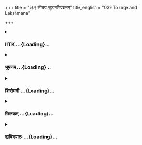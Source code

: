 +++
title = "०३९ सीतया चूडामणिप्रदानम्"
title_english = "039 To urge and Lakshmana"

+++
<div caption="श्रीराम-हरिसीताराममूर्ति-घनपाठिभ्यां वचनम्" class="audioEmbed" src="https://archive.org/download/Ramayana-recitation-Sriram-harisItArAmamUrti-Ghanapaati-v2/Kanda_5/Kanda_5_SK-039-To_urge_and_Lakshmana.mp3"></div>

<div class="js_include collapsed" newlevelforh1="3" title="IITK" unfilled url="/purANam/rAmAyaNam/audIchya-pAThaH/iitk/5_sundarakANDam/05-sItA-bhAShaNam/039_sItayA_chUDAmaNipradAnam.md">
<details><summary><h3>IITK ...{Loading}...</h3></summary>

Sita further appeals to Hanuman



#### श्लोकः
##### मूलम्
मणिं दत्त्वा ततः सीता हनूमन्तमथाब्रवीत्।  
अभिज्ञानमभिज्ञातमेतद्रामस्य तत्त्वतः॥5.39.1॥

##### शब्दार्थः
सीता Sita, मणिं Jewel, दत्त्वा having given, ततः that way, हनूमन्तम् to Hanuman, अब्रवीत् said, एतत् this, रामस्य to Rama, अभिज्ञात known, तत्त्वतः truly, अभिज्ञानम् signet.

##### आङ्ग्लानुवादः
Sita gave the jewel to Hanuman and said, "This signet ornament is known to Rama very well".



#### श्लोकः
##### मूलम्
मणिं तु दृष्ट्वा रामो वै त्रयाणां संस्मरिष्यति।  
वीरो जनन्या मम च राज्ञो दशरथस्य च॥5.39.2॥

##### शब्दार्थः
मणिम् jewel, दृष्ट्वा after seeing, रामः Rama, त्रयाणाम् of three of us, जनन्याः of the mother, मम च me and, राज्ञः king, दशरथस्य च Dasaratha and, संस्मरिष्यति will recall.

##### आङ्ग्लानुवादः
"Seeing this jewel,Rama will recall three of us, my mother, myself and the king Dasaratha" (as this was given by her mother at her marriage.)



#### श्लोकः
##### मूलम्
स भूयस्त्वं समुत्साहे चोदितो हरिसत्तम।  
अस्मिन्कार्यसमारम्भे प्रचिन्तय यदुत्तरम्॥5.39.3॥

##### शब्दार्थः
हरिसत्तम great Hanuman, सः such Rama, त्वम् you, भूयः again, समुत्साहचोदितः prompted by enthusiasm, अस्मिन् in this, कार्यसमारम्भे in this effort, यत् that, उत्तरम् now, प्रचिन्तय think over.

##### आङ्ग्लानुवादः
"Great Hanuman you are enthused now. You may think over the future course of action.



#### श्लोकः
##### मूलम्
त्वमस्मिन्कार्यनिर्योगे प्रमाणं हरिसत्तम।  
हनुमन्यत्नमास्थाय दुःखक्षयकरो भव॥5.39.4॥  
तस्य चिन्तयतो यत्नो दुःखक्षयकरो भवेत्।

##### शब्दार्थः
हरिसत्तम O best of monkeys, अस्मिन् in this, कार्यनिर्योगे in carrying out this task, त्वम् you, प्रमाणम् are responsible, हनुमान् Hanuman, यत्नम् initiative, आस्थाय after making, दुःखक्षयकरः reducer of suffering, भव you are, तस्य for him, चिन्तयतः  thinking, यत्नः effort, दुःखक्षयकरः reducer of grief, भवेत् become.

##### आङ्ग्लानुवादः
"O best of monkeys it is your  responsibility to carry out this task. O Hanuman think carefully of that. Take the initiative to reduce my suffering. I am confident that you can do it."



#### श्लोकः
##### मूलम्
स तथेति प्रतिज्ञाय मारुतिर्भीमविक्रमः॥5.39.5॥  
शिरसा वन्ध्य वैदेहीं गमनायोपचक्रमे।

##### शब्दार्थः
भीमविक्रमः possessed with fierceful valour, सः मारुतिः that Maruti, तथेति so be it, प्रतिज्ञाय promised, वैदेहीम् to Vaidehi, शिरसा with his head, वन्ध्य having offered salutation, गमनाय to depart, उपचक्रमे started.

##### आङ्ग्लानुवादः
Hanuman possessed with fierce valour said to Vaidehi, 'so be it' and bowed his head, and offered salutations before he departed.



#### श्लोकः
##### मूलम्
ज्ञात्वा सम्प्रस्थितं देवी वानरं मारुतात्मजम्॥5.39.6॥  
बाष्पगद्गदया वाचा मैथिली वाक्यमब्रवीत्।

##### शब्दार्थः
देवी noble lady, मैथिली Mythili, मारुतात्मजम् Maruti's son, वानरम् vanara, सम्प्रस्थितम् who had started, ज्ञात्वा having realised, बाष्पगद्गदया with voice choked with tears, वाचा with speech, वाक्यम् these words, अब्रवीत् said.

##### आङ्ग्लानुवादः
The noble lady, Sita, having been fully convinced about Hanuman and realising that he is about to start, her voice was choked with tears. She said these wordsः



#### श्लोकः
##### मूलम्
कुशलं हनुमन्ब्रूयाः सहितौ रामलक्ष्मणौ॥5.39.7॥  
सुग्रीवं च सहामात्यं वृद्धान् सर्वांश्च वानरान्।  
ब्रूयास्त्वं वानरश्रेष्ठ कुशलं धर्मसंहितम्॥5.39.8॥

##### शब्दार्थः
वानरश्रेष्ठः O great vanara, हनुमन् O Hanuman, सहितौ both, रामलक्ष्मणौ Rama and Lakshmana, कुशलम् welfare, ब्रूयाः you may communicate, सहामात्यम् along with his ministers, सुग्रीवं च and Sugriva, वृद्धान् elders, सर्वान् all, वानरान् vanaras, त्वम् you, धर्मसंहितम् righteous manner, कुशलम् welfare, ब्रूयाः you may communicate

##### आङ्ग्लानुवादः
"O Hanuman the great communicate my welfare  to both Rama and Lakshmana, to Sugriva, his ministers, elderly vanaras in righteous order.



#### श्लोकः
##### मूलम्
यथा स च महाबाहुर्मां तारयति राघवः।  
अस्माद्धुःखाम्बुसंरोधात्त्वं समाधातुमर्हसि॥5.39.9॥

##### शब्दार्थः
महाबाहुः strongarmed, सः राघवः that Rama, अस्मात् from this, दुःखाम्बुसंरोधात् relieve me from this ocean of grief, यथा that way, तारयति he helps me to cross, त्वम् you, समाधातुम् to pacify, अर्हसि you may.

##### आङ्ग्लानुवादः
"You must pacify the strongarmed Rama in a manner by which he will help me to cross the ocean of grief and rlieve me.



#### श्लोकः
##### मूलम्
जीवन्तीं मां यथा रामः सम्भावयति कीर्तिमान्।  
तत्तथा हनुमन्वाच्यं वाचा धर्ममवाप्नुहि॥5.39.10॥

##### शब्दार्थः
हनुमान् Hanuman, कीर्तिमान् illustrious one, रामः Rama, माम् me, जीवन्तीम् while I am alove, यथा in such way, सम्भावयति will take me, तत् that, तथा that way, वाच्यम् words, वाचा tell, धर्मम् righteous, अवाप्नुहि you will acquire.

##### आङ्ग्लानुवादः
"Let the illustrious Rama take me alive. Help me with your (persuasive) words and you will acquire merit.



#### श्लोकः
##### मूलम्
नित्यमुत्साहयुक्ताश्च वाचश्रुत्वा त्वयेरिताः।  
वर्धिष्यते दाशरथेः पौरुषं मदवाप्तये॥5.39.11॥

##### शब्दार्थः
त्वया you, ईरिताः spoken, उत्साहयुक्ताः full of determination for action, वाचः words, नित्यम् ever, श्रुत्वा after hearing, मदवाप्तये for acquiring me, दाशरथेः son of Dasaratha, पौरुषम् manliness, वर्धिष्यते will increase.

##### आङ्ग्लानुवादः
"On hearing your ever spirited words his manliness to get me back will be charged.



#### श्लोकः
##### मूलम्
मत्सन्देशयुता वाचस्त्वत्तश्श्रुत्वा च राघवः।  
पराक्रमविधिं वीरो विधिवत्संविधास्यति॥5.39.12॥

##### शब्दार्थः
वीरः hero, राघवः Rama, त्वत्तः from you, मत्सन्देशयुताः with repetition of my message, वाचः words, श्रुत्वा after hearing, विधिवत् arrange duly, पराक्रमविधम् following his valour, संविधास्यति will make efforts.

##### आङ्ग्लानुवादः




#### श्लोकः
##### मूलम्
सीताया वचनं श्रुत्वा हनुमान्मारुतात्मजः।  
शिरस्यञ्जलिमाधाय वाक्यमुत्तरमब्रवीत्॥5.39.13॥

##### शब्दार्थः
मारुतात्मजः son of Maruta, हनुमान् Hanuman, सीतायाः Sita's, वचनम् words, श्रुत्वा after listening, शिरसि on his head, अञ्जलिम् folded palms, आधाय placed, उत्तरम् replied, वाक्यम् these words, अब्रवीत् said.

##### आङ्ग्लानुवादः
"Having heard Sita's words, Hanuman, son of Maruta, placed his folded palms over his head in reverence and repliedः



#### श्लोकः
##### मूलम्
क्षिप्रमेष्यति काकुत्स्थो हार्यृक्षप्रवरैर्वृतः।  
यस्ते युधि विजित्यारीन्शोकं व्यपनयिष्यति॥5.39.14॥

##### शब्दार्थः
काकुत्स्थः Kakutstha, हर्यृक्षप्रवरैः with vanaras and bears, क्षिप्रम् at once, एष्यति he will hasten, यः he, युधि in war, अरीन् enemies, विजित्य winning over, ते your, शोकम् grief, व्यपनयिष्यति will relieve.

##### आङ्ग्लानुवादः
"Kakutstha Rama, accompanied by vanaras and bears will reach here soon and conquer the enemies in war and relieve your grief.



#### श्लोकः
##### मूलम्
न हि पश्यामि मर्त्येषु नासुरेषु सुरेषु वा।  
यस्तस्य क्षिपतो बाणान्स्थातुमुत्सहतेऽग्रतः॥5.39.15॥

##### शब्दार्थः
यः when he, बाणान् arrows, क्षिपतः while he releases, तस्य  his, अग्रतः in front, स्थातुम् to stand, उत्सहते will have, मर्त्येषु among humans, नासुरेषु or among demons, सुरेषु वा or among gods, न हि पश्यामि I do not see.

##### आङ्ग्लानुवादः
"I do not see any one among humans or demons or even among gods who can face his arrows when released.



#### श्लोकः
##### मूलम्
अप्यर्कमपि पर्जन्यमपि वैवस्वतं यमम्।  
स हि सोढुं रणे शक्तस्तव हेतोर्विशेषतः॥5.39.16॥

##### शब्दार्थः
सः he, रणे in war, अर्कमपि even the Sun, पर्जन्यमपि or the raingod, वैवस्वतम् son of the Sun, यमम् Yama the lord of death, सोढुम् to hear, शक्तः capable, तव हेतोः for you, विशेषतः specially.

##### आङ्ग्लानुवादः
"Indeed, Rama is capable of conquering even the Sungod, or the raingod or Yama (the son of the Sun) specially for your sake.



#### श्लोकः
##### मूलम्
स हि सागरपर्यन्तां महीं शासितुमीहति।  
त्वन्निमित्तो हि रामस्य जयो जनकनन्दिनि॥5.39.17॥

##### शब्दार्थः
सः he, सागरपर्यन्ताम् surrounded by the entire ocean, महीम् earth, शासितुम् to rule, अर्हति हि is fit, जनकनन्दिनि O Janaka's delight, रामस्य Rama's, जयः victory, त्वन्निमित्तो हि for your sake only.

##### आङ्ग्लानुवादः
"Rama is fit to rule the entire earth surrounded by the ocean. O delight of Janaka he will succeed in serving your cause."



#### श्लोकः
##### मूलम्
तस्य तद्वचनं श्रुत्वा सम्यक्सत्यं सुभाषितम्।  
जानकी बहुमेनेऽथ वचनं चेदमब्रवीत्॥5.39.18॥

##### शब्दार्थः
जानकी Janaki, तस्य his, सत्यम् truth, सम्यक् proper, सुभाषितम् good words, तत् that, वचनम् words, श्रुत्वा on hearing, बहुमेने held in great esteem, अथ then, इदम् thus, वचनं च and the word, अब्रवीत् said.

##### आङ्ग्लानुवादः
On hearing the truthful, proper, pleasing words by Hanuman whom she held in great esteem, Sita said thisः



#### श्लोकः
##### मूलम्
ततस्तं प्रस्थितं सीता वीक्षमाणा पुनः पुनः।  
भर्तृस्नेहान्वितं वाक्यं सौहार्दादनुमानयत्॥5.39.19॥

##### शब्दार्थः
ततः then, सीता Sita, प्रस्थितम् ready to start, तम् him, पुनः पुनः again and again, वीक्षमाणा looking at, भर्तृस्नेहान्वितम् conveying her love to Rama, वाक्यम् word, सौहार्दात् goodhearted, अनुमानयत् she made him understand.

##### आङ्ग्लानुवादः
Sita again and again looked at Hanuman who was about to start. She made him understand her words conveying her love for Rama.



#### श्लोकः
##### मूलम्
यदि वा मन्यसे वीर वसैकाहमरिन्दम।  
कस्मिंश्चित्संवृते देशे विश्रान्तःश्वो गमिष्यसि॥5.39.20॥

##### शब्दार्थः
अरिन्दम O destroyer of enemies, वीर hero, मन्यसे यदि if you  think so, कस्मिंश्चित् some where, संवृते in a closed space, देशे in location, एकाहम् for one day, वस you may stay, विश्रान्तः rest, श्वः tomorrow, गमिष्यसि you may go.

##### आङ्ग्लानुवादः
"O destroyer of enemies if you think of halting for a day you may do so in a solitary location and leave tomorrow.



#### श्लोकः
##### मूलम्
मम चेदल्पभाग्याया सान्निध्यात्तव वानर।  
अस्य शोकस्य महतो मुहूर्तं मोक्षणं भवेत्॥5.39.21॥

##### शब्दार्थः
वानर vanara, तव your, सान्निध्यात् by the presence, अल्पभाग्यायाः of an unfortunate woman, मम to me, महतः great, अस्य शोकस्य from the suffering, मुहूर्तम् for a short while, मोक्षणम् relief, भवेत् चेत् will be.

##### आङ्ग्लानुवादः
"Your presence will relieve me of my suffering, if you stay here for a while.



#### श्लोकः
##### मूलम्
गते हि हरिशार्दूल पुनरागमनाय तु।  
प्राणानामपि सन्देहो मम स्यान्नात्र संशयः॥5.39.22॥

##### शब्दार्थः
हरिशार्दूल O tiger among vanaras, पुनरागमनाय for your visit once again, गते when you go, मम for me, प्राणानामपि and for my life, सन्देहः doubt, स्यात् will be, अत्र here, सन्देहः doubt, न no.

##### आङ्ग्लानुवादः
"O tiger among vanaras if you leave this place to come again, my life will be uncertain, (if your coming is uncertain). There is no doubt about it.



#### श्लोकः
##### मूलम्
तवादर्शनजः शोको भूयो मां परितापयेत्।  
दुःखाद्धुःखपरामृष्टां दीपयन्निव वानर॥5.39.23॥

##### शब्दार्थः
वानर vanara, दुःखात् agonised, दुःखपरामृष्टाम् agony increased further, माम् me, तव your,  
अदर्शनजः not seeing you, शोकः sorrow, दीपयन्निव as if inflamming my agony, भूयः again, परितापयेत् it will trouble me.

##### आङ्ग्लानुवादः
"My agony would be increased further by not seeing you. It would be inflamming my agony and I would be even more pained.



#### श्लोकः
##### मूलम्
अयं च वीर सन्देहस्तिष्ठतीव ममाग्रतः।  
सुमहांस्त्वत्सहायेषु हर्यृक्षेषु हरीश्वरः॥5.39.24॥

##### शब्दार्थः
वीर hero, हरीश्वर chief of vanaras, त्वत्सहायेषु your helpless, हर्यृक्षेषु among vanaras and bears, अयम् this, सुमहान् great, सन्देहः doubtful, मम अग्रतः in front of me, तिष्ठतीव dwells in my mind.

##### आङ्ग्लानुवादः
"O heroic chief of vanaras I am doubtful as to whether vanaras and bears can extend help?



#### श्लोकः
##### मूलम्
कथं नु खलु दुष्पारं तरिष्यन्ति महोदधिम्।  
तानि हर्यृक्षसैन्यानि तौ वा नरवरात्मजौ॥5.39.25॥

##### शब्दार्थः
तानि those, हर्यृक्षसैन्यानि army of vanaras and bears, तौ they both, Rama and Lakshmana, नरवरात्मजौ princes, दुष्पारम् difficult to cross, महोदधिम्  ocean, कथं नु how indeed, तरिष्यन्ति they can cross.

##### आङ्ग्लानुवादः
"How can the army of vanaras and bears, for that matter, princes Rama and Lakshmana negotiate the ocean, which is difficult to cross?



#### श्लोकः
##### मूलम्
त्रयाणामेव भूतानां सागरस्यास्य लङ्घने।  
शक्तिस्स्याद्वैनतेयस्य तव वा मारुतस्य वा॥5.39.26॥

##### शब्दार्थः
अस्य of this, सागरस्य ocean's, लङ्घने to leap, वैनतेयस्य वा for Bainateya (Garuda) or, तव वा or you, मारुतस्य or Windgod वा or, त्रयाणाम् for these three, भूतानाम् living beings, शक्तिः energy, स्यात् have.

##### आङ्ग्लानुवादः
"It is only three beings who have the capacity to leap over this ocean. Garuda, or you or the Windgod.



#### श्लोकः
##### मूलम्
तदस्मिन्कार्यनिर्योगे वीरैवं दुरतिक्रमे।  
किं पश्यसि समाधानं त्वं हि कार्यविदां वरः॥5.39.27॥

##### शब्दार्थः
वीर hero, तत् such, एवम् in that way, दुरतिक्रमे in a very difficult task, अस्मिन् in this, कार्यनिर्योगे the task, किम् what, समाधानम् means, पश्यसि you foresee, त्वम् you, कार्यविदाम् among those who are capable, वरः हि foremost.

##### आङ्ग्लानुवादः
"What means do you, being the foremost hero among the three who are capable performing this difficult task, foresee?



#### श्लोकः
##### मूलम्
काममस्य त्वमेवैकः कार्यस्य परिसाधने।  
पर्याप्तः परवीरघ्न यशस्यस्ते फलोदयः॥5.39.28॥

##### शब्दार्थः
परवीरघ्न slayer of enemy heroes, अस्य कार्यस्य this task, परिसाधने to accomplish, त्वम् you, एक एव alone are, पर्याप्तः कामम् are competent, ते to you, फलोदयः fruit, यशस्यः of the accomplishment.

##### आङ्ग्लानुवादः
"O slayer of enemy heroes if you alone can accomplish this task the fame of doing this will be yours.



#### श्लोकः
##### मूलम्
बलैस्समग्रैर्यदि मां रावणं जित्य संयुगे।  
विजयी स्वपुरं यायात्तत्तस्य सदृशं भवेत्॥5.39.29॥

##### शब्दार्थः
संयुगे in war, समग्रैः with  the entire, बलैः with army, रावणम् Ravana, जित्य after winning, माम् me, विजयी victorious , स्वपुरम् his own city, यायात् यदि if he can reach, तत् that, तस्य his, सदृशम् worthy of him, भवेत् will be.

##### आङ्ग्लानुवादः
"It would be worthy of Rama if he with his entire army emerges victorious over Ravana  
in a battle and takes me to his city.



#### श्लोकः
##### मूलम्
शरैस्तु सङ्कुलां कृत्वा लङ्कां परबलार्दनः।  
मां नयेद्यदि काकुत्स्थः तत्तस्य सदृशं भवेत्॥5.39.30॥

##### शब्दार्थः
परबलार्दनः slayer of enemy army, काकुत्स्थः Kakutstha, लङ्काम् Lanka, शरैः with arrows, सङ्कुलाम् an agitated place, कृत्वा does, माम् me, नयेद्यदि if he takes, तत् that, तस्य his action, सदृशम् agreeable, भवेत् will be.

##### आङ्ग्लानुवादः
"If Kakutstha (Rama), slayer of the enemy army fills the entire Lanka with his arrows and takes me, then his action will be worthy of him.



#### श्लोकः
##### मूलम्
तद्यथा तस्य विक्रान्तमनुरूपं महात्मनः।  
भवेदाहवशूरस्य तथा त्वमुपपादय॥5.39.31॥

##### शब्दार्थः
तत् that, महात्मनः of the great self, आहवशूरस्य of the hero in war, तस्य his, अनुरूपम् worthy of him, विक्रान्तम् victorious, यथा in such a way, भवेत् will be, तथा in that way, त्वम् you, उपपादय you may make arrangement.

##### आङ्ग्लानुवादः
"You may make arrangement in such a manner that, that great self, the hero in war makes his victorious march which is worthy of him."



#### श्लोकः
##### मूलम्
तदर्थोपहितं वाक्यं प्रश्रितं हेतुसंहितम्।  
निशम्य हनुमान्शेषं वाक्यमुत्तरमब्रवीत्॥5.39.32॥

##### शब्दार्थः
हनुमान् Hanuman, अर्थोपहितम् meaningful, प्रश्रितम् courteous, हेतुसंहितम् logical, तत् those, वाक्यम् words, निशम्य having heard, शेषम् the rest, वाक्यम् word, अब्रवीत् said, उत्तरं in reply.

##### आङ्ग्लानुवादः
Having heard the meaningful, courteous and logical words of Sita, Hanuman repliedः



#### श्लोकः
##### मूलम्
देवि हर्यृक्षसैन्यानामीश्वरः प्लवतां वरः।  
सुग्रीवस्सत्त्वसम्पन्नस्तवार्थे कृतनिश्चयः॥5.39.33॥

##### शब्दार्थः
देवि Devi, हर्यृक्षसैन्यानाम् of the army of vanaras and bears, ईश्वरः lord, प्लवतां वरः foremost among monkeys, सत्त्वसम्पन्नः richly endowed with satvaguna, सुग्रीवः Sugriva, तव अर्धे for your sake, कृतनिश्चयः detemined to accomplish.

##### आङ्ग्लानुवादः
"O Devi the lord of monkeys, Sugriva heads the army of vanaras and bears. He is richly endowed with satvaguna and is determined to accomplish your cause and free you from sorrow.



#### श्लोकः
##### मूलम्
स वानरसहस्राणां कोटीभिरभिसंवृतः।  
क्षिप्रमेष्यति वैदेहि राक्षसानां निबर्हणः॥5.39.34॥

##### शब्दार्थः
वैदेहि Vaidehi, सः he, the Sugriva, वानरसहस्राणाम् of thousands of vanaras, कोटीभिः with crores of them, अभिसंवृतः is surrounded, राक्षसानाम् of all the ogres, निबर्हणः will destroy, क्षिप्रम् swiftly, एष्यति he will reach.

##### आङ्ग्लानुवादः
"O Vaidehi Sugriva will reach this place with thousands of crores of vanaras very soon and would kill all the ogres.



#### श्लोकः
##### मूलम्
तस्य विक्रमसम्पन्नास्सत्त्ववन्तो महाबलाः।  
मनस्सङ्कल्पसम्पाता निदेशे हरयः स्थिताः॥5.39.35॥

##### शब्दार्थः
विक्रमसम्पन्नाः powerful, सत्त्ववन्तः virtuous, महाबलाः mighty, मनस्सङ्कल्पसम्पाताः who can leap with the speed of mind, हरयः vanaras, तस्य his, निदेशे at his command, स्थिताः awaiting.

##### आङ्ग्लानुवादः
"Valiant, virtuous and powerful vanaras who can leap with the speed of mind are awaiting orders (of Sugriva).



#### श्लोकः
##### मूलम्
येषां नोपरि नाधस्तान्न तिर्यक्सज्जते गतिः।  
न च कर्मसु सीदन्ति महत्स्वमिततेजसः॥5.39.36॥

##### शब्दार्थः
येषाम् for those monkeys, गतिः movement, उपरि upward, न सज्जते  do not get impeded, अधस्तात्  downward, न not, तिर्यक्  horizontally, न not, अमिततेजसः very brilliant ones, महत्सु any kind, कर्मसु of task, न सीदन्ति do not care

##### आङ्ग्लानुवादः
"Their course cannot be impeded either upward, or downward or right or left. They  are indeed very brilliant and would never fail in any task.



#### श्लोकः
##### मूलम्
असकृत्तैर्महोत्साहैस्ससागरधराधरा।  
प्रदक्षिणीकृता भूमिर्वायुमार्गानुसारिभिः॥5.39.37॥

##### शब्दार्थः
महोत्साहैः by the enthusiastic, वायुमार्गानुसारिभिः following aerial path, तैः by them, असकृत् repeatedly, ससागरधराधरा with the oceans and mountains, भूमिः earth, प्रदक्षिणीकृता has been circumambulated.

##### आङ्ग्लानुवादः
"They have often circumambulated the earth including its oceans and mountains through the aerial path with great enthusiasm.



#### श्लोकः
##### मूलम्
मद्विशिष्टाश्च तुल्याश्च सन्ति तत्र वनौकसः।  
मत्तः प्रत्यवरः कश्चिन्नास्ति सुग्रीवसन्निधौ॥5.39.38॥

##### शब्दार्थः
तत्र there, मद्विशिष्टाश्च more powerful than me, तुल्याश्च those equal to me, वनौकसः vanaras who move in the forest, सन्ति are, मत्तः to me, प्रत्यवरः inferior, कश्चित् not even one, सुग्रीवसन्निधौ under Sugriva, नास्ति not there.

##### आङ्ग्लानुवादः
"The vanaras under Sugriva who move in the forest are more powerful than me or equal to me. None is inferior to me.



#### श्लोकः
##### मूलम्
अहं तावदिह प्राप्तः किं पुनस्ते महाबलाः।  
न हि प्रकृष्टाः प्रेष्यन्ते प्रेष्यन्ते हीतरे जनाः॥5.39.39॥

##### शब्दार्थः
अहं तावत् I have, इह here, अनुप्राप्तः reached, महाबलाः very powerful, ते to you, किं पुनः why  
not others, प्रकृष्टाः the best ones, न प्रेष्यन्ते हि will not be sent, इतरे others, जनाः ordinary ones, प्रेष्यन्ते हि will be sent.

##### आङ्ग्लानुवादः
"If I have managed to come here, why not the other powerful ones? The superior leaders are not sent (as messengers). Only ordinary ones like me are.



#### श्लोकः
##### मूलम्
तदलं परितापेन देवि शोको व्यपैतु ते।  
एकोत्पातेन ते लङ्कामेष्यन्ति हरियूथपाः॥5.39.40॥

##### शब्दार्थः
देवि noble lady, तत् therefore, परितापेन with lamentation, अलम् enough, ते your, शोकः agony, व्यपैतु may be given up, ते those, हरियूथपाः monkey troops, एकोत्पातेन in one stride, लङ्काम् to Lanka, एष्यन्ति will reach.

##### आङ्ग्लानुवादः
"O noble lady therefore, give up your agony. Enough of your lamentation. The monkey troops will reach this place in one stride.



#### श्लोकः
##### मूलम्
मम पृष्ठगतौ तौ च चन्द्रसूर्याविवोदितौ।  
त्वत्सकाशं महासत्त्वौ नृसिंहावागमिष्यतः॥5.39.41॥

##### शब्दार्थः
महासत्त्वौ both great men, नृसिंहौ both lions among men, तौ च and both, मम my, पृष्ठगतौ on my back, उदितौ just risen, चन्द्रसूर्याविव like Sun and Moon, त्वत्सकाशम् to your presence, आगमिष्यतः will come.

##### आङ्ग्लानुवादः
"Both the valiant Rama and Lakshmana, lions among men, looking brilliant like Sun and Moon will come to you riding on my back.



#### श्लोकः
##### मूलम्
ततो वीरौ नरवरौ सहितौ रामलक्ष्मणौ।  
आगम्य नगरीं लङ्कां सायकैर्विधमिष्यतः॥5.39.42॥

##### शब्दार्थः
ततः then, वीरौ two heroes, नरवरौ both the princes, रामलक्ष्मणौ Rama and Lakshmana, सहितौ together, आगम्य on coming, लङ्कां नगरीम् to the city of Lanka, सायकैः with their arrows, विधमिष्यतः will blow away.

##### आङ्ग्लानुवादः
"Both the heroes, Rama and Lakshmana will come and blow up the city of Lanka with their unfailing arrows.



#### श्लोकः
##### मूलम्
सगणं रावणं हत्त्वा राघवो रघुनन्दनः।  
त्वामादाय वरारोहे स्वपुरीं प्रतियास्यति॥5.39.43॥

##### शब्दार्थः
वरारोहे O beautiful lady, रघुनन्दनः the delight of the Raghu race, राघवः Rama, सगणम् along with his kins, रावणम् Ravana, हत्त्वा on killing, त्वाम् you, आदाय after taking you, स्वपुरीम् their city, प्रतियास्यति would go back.

##### आङ्ग्लानुवादः
"O beautiful lady Raghava, the delight of the Raghu race would kill Ravana and his kins and return with you to his city৷৷



#### श्लोकः
##### मूलम्
तदाश्वसिहि भद्रं ते भव त्वं कालकाङ्क्षिणी।  
नचिराद्द्रक्ष्यसे रामं प्रज्वलन्तमिवानलम्॥5.39.44॥

##### शब्दार्थः
तत् therefore, आश्वसिहि rest assured, ते भद्रम् let it be auspicious to you, त्वम् you, कालकाङ्क्षिणी count your time, भव be, प्रज्वलन्तम् burning, अनलम् इव like the fire, रामम् Rama, नचिरात् shortly, द्रक्ष्यसे would see.

##### आङ्ग्लानुवादः
"Therefore, count the days and rest assured. Let it be auspicious to you. You will shortly see Rama burning like fire.



#### श्लोकः
##### मूलम्
निहते राक्षसेन्द्रेऽस्मिन्सपुत्रामात्यबान्धवे।  
त्वं समेष्वसि रामेण शशाङ्केनेव रोहिणी॥5.39.45॥

##### शब्दार्थः
सपुत्रामात्यबान्धवे along with his sons, ministers and relatives, अस्मिन् when, राक्षसेन्द्रे the king of demons, निहते killed, त्वम् you, रोहिणी Rohini, शशाङ्केनेव like the Moon, रामेण with Rama, समेष्यसि you will reunite.

##### आङ्ग्लानुवादः
"When Ravana is slain, with his sons, ministers and kith and kin, you will reunite with  
Rama as Rohini unites with the Moon.



#### श्लोकः
##### मूलम्
क्षिप्रं त्वं देवि शोकस्य पारं यास्यसि मैथिलि।  
रावणं चैव रामेण निहतं द्रक्ष्यसेऽचिरात्॥5.39.46॥

##### शब्दार्थः
देवि queen, मैथिलि Mythili, त्वम् you, क्षिप्रम् soon, शोकस्य grief, पारम् to the other shore, यास्यसि will go, अचिरात् very shortly, रामेण by Rama, रावणम् Ravana, निहतं slain, द्रक्ष्यसे चैव you will see.

##### आङ्ग्लानुवादः
"O queen Mythili you come to the end of your sorrow and will soon see Ravana killed by Rama".



#### श्लोकः
##### मूलम्
एवमाश्वास्य वैदेहीं हनुमान्मारुतात्मजः।  
गमनाय मतिं कृत्वा वैदेहीं पुनरब्रवीत्॥5.39.47॥

##### शब्दार्थः
मारुतात्मजः son of the Windgod, हनुमान् Hanuman, वैदेहीम् to Vaidehi, एवम् in that manner, आश्वास्य having consoled, गमनाय to depart, मतिम् thought, कृत्वा after resolving, पुनः again, वैदेहीम् to Vaidehi, अब्रवीत् said.

##### आङ्ग्लानुवादः
Having thus consoled Vaidehi, Hanuman, son of the Windgod resolved to depart. Once again he spoke to Vadehiः



#### श्लोकः
##### मूलम्
तमरिघ्नं कृतात्मानं क्षिप्रं द्रक्ष्यसि राघवम्।  
लक्ष्मणं च धनुष्पाणिं लङ्काद्वारमुपागतम्॥5.39.48॥

##### शब्दार्थः
लङ्काद्वारम् at the entrance of Lanka, उपागतम् reached, अरिघ्नम् slayer of foes, कृतात्मानम् an accomplished man, तं राघवम् that Rama, धनुष्पाणिम् wielder of bow, लक्ष्मणं च and Lakshmana, क्षिप्रम् very soon, द्रक्ष्यसि you will see.

##### आङ्ग्लानुवादः
"Very soon you would see the slayer of foes, who is an accomplished wielder of the bow (Rama) along with Lakshmana at the entrance of Lanka.



#### श्लोकः
##### मूलम्
नखदंष्ट्रायुधान्वीरान्सिम्हशार्दूलविक्रमान्।  
वानरान्वारणेन्द्राभान्क्षिप्रं द्रक्ष्यसि सङ्गतान्॥5.39.49॥

##### शब्दार्थः
नखदंष्ट्रायुधान् whose nails and teeth are their weapons, वीरान् heroes, सिंहशार्दूलविक्रमान् resembling lion and tiger in valour, वारणेन्द्राभान् who resemble wellbred elephants, सङ्गतान् reach, वानरान् vanaras, क्षिप्रम् soon, द्रक्ष्यसि you will see.

##### आङ्ग्लानुवादः
"You will soon see heroic vanaras whose weapons are their teeth, who are like lion and tiger in their valour. They are (mighty) like wellbred elephants.



#### श्लोकः
##### मूलम्
शैलाम्बुदनिकाशानां लङ्कामलयसानुषु।  
नर्दतां कपिमुख्यानामार्ये यूधान्यनेकशः॥5.39.50॥

##### शब्दार्थः
आर्ये respectable lady, शैलाम्बुदनिकाशानाम् whose body is like clouds on mountain, नर्दताम् of the roaring, कपिमुख्यानाम् of the chiefs of vanaras, अनेकशः  in many ways, यूधानि troops, लङ्कामलयसानुषु on the  mountain of Lanka.

##### आङ्ग्लानुवादः
"O respectable lady you would see many troops of vanara chiefs who resemble clouds hovering on the mountain peaks of Lankaroaring.



#### श्लोकः
##### मूलम्
स तु मर्मणि घोरेण ताडितो मन्मथेषुणा।  
न शर्म लभते रामस्सिंहार्धित इव द्विपः॥5.39.51॥

##### शब्दार्थः
सः रामः that Rama, घोरेण by the dreadful, मन्मथेषुणा arrows of god of love, मर्मणि pierced into vitals, ताडितः hit, सिंहार्दितः hit by a lion, द्विपः इव like an elephant, न शर्म लभते is not happy

##### आङ्ग्लानुवादः
"Rama is tormented by the dreadful arrows of the god of love pierced into vitals, like an elephant hit by a lion. He has no happiness in life.



#### श्लोकः
##### मूलम्
मा रुदो देवि शोकेन माभूत्ते मनसोऽप्रियम्।  
शचीव पत्या शक्रेण भर्त्रा नाथवती ह्यसि॥5.39.52॥

##### शब्दार्थः
देवि devi, शोकेन with sorrow, मा रुदः do not cry, ते your, मनसः in mind, अप्रियम् unpleasant, माभूत् no thought be entertained, पत्या with a husband शक्रेण to Indra, शचीव like Sachi, भर्त्रा by your husband, नाथवती you have a great husband, असि हि you are.

##### आङ्ग्लानुवादः
"O devi weep no more.Entertain no unpleasant thoughts.You have a great husband, just as Sachi has her lord Indra.



#### श्लोकः
##### मूलम्
रामाद्विशिष्टः कोऽन्योऽस्ति कश्चित्सौमित्रिणा समः।  
अग्निमारुतकल्पौ तौ भ्रातरौ तव संश्रयौ॥5.39.53॥

##### शब्दार्थः
रामात् than Rama, विशिष्टः more distinguished, अन्यः others, कः who is there, अस्ति is, सौमित्रिणा to Lakshmana, समः equal, कश्चित् who is there, अग्निमारुतकल्पौ equal to fire and wind, तौ भ्रातरौ both brothers, तव your, संश्रयौ they are your refuge.

##### आङ्ग्लानुवादः
"Who is superior to Rama? Who is equal to Lakshmana? Both the brothers are like Fire and Wind. They are your refuge.



#### श्लोकः
##### मूलम्
नास्मिंश्चिरं वत्स्यसि देवि देशे रक्षोगणैरध्युषितेऽतिरौद्रे।  
न ते चिरादामगमनं प्रियस्य क्षमस्व मत्सङ्गमकालमात्रम्॥5.39.54॥

##### शब्दार्थः
देवि noble lady, रक्षोगणैः by the hosts of ogres, अध्युषिते in a stronghold, अतिरौद्रे in a dreadful place, अस्मिन् देशे country, चिरम् not very long, न वत्स्यसि will not stay, ते प्रियस्य with your beloved, आगमनम् coming, न चिरात् not very long, मत्सङ्गमकालमात्रम् for this period, क्षमस्व pardon me.

##### आङ्ग्लानुवादः
"O noble lady You will not stay longer in this country, which is a strong hold of hosts of demons and a dreadful place It will not be very long before you unite with your beloved. Pray, have  patience till then.  

#### समाप्तिः
 श्रीमद्रामायणे वाल्मीकीय आदिकाव्ये सुन्दरकाण्डे एकोनचत्वारिंशस्सर्गः॥  
Thus ends the thirtyninth sarga of Sundarakanda of the holy Ramayana, the first epic composed by sage Valmiki.

</details>
</div>
<div class="js_include collapsed" newlevelforh1="3" title="भूषणम्" unfilled url="/purANam/rAmAyaNam/audIchya-pAThaH/TIkA/bhUShaNa_iitk/5_sundarakANDam/05-sItA-bhAShaNam/039_sItayA_chUDAmaNipradAnam.md">
<details><summary><h3>भूषणम् ...{Loading}...</h3></summary>



मणिं दत्त्वा ततः सीता हनुमन्तमथाब्रवीति ।  

अभिज्ञानमभिज्ञातमेतद्रामस्य तत्त्वतः  ॥  ५।३९।१ ॥   

मणिमित्यादि । अभिज्ञातं सम्यक् ज्ञातम्  ॥  ५।३९।१ ॥   

  

मणिं तु दृष्ट्वा रामो वै त्रयाणां संस्मरिष्यति ।  

वीरो जनन्या मम च राज्ञो दशरथस्य च  ॥  ५।३९।२ ॥   

स भूयस्त्वं समुत्साहे चोदितो हरिसत्तम ।  

अस्मिन् कार्यसमारम्भे प्रचिन्तय यदुत्तरम्  ॥  ५।३९।३ ॥   

त्रयाणामिति "अधीगर्थदयोशां कर्मणि" इति षष्ठी । विवाहकाले
शिरोमणिदातृत्वात्पित्रोः ग्रहीतृत्वाच्च मम स्मरणमिति भावः ।
पाणिग्रहणोत्सवे मम श्वशुराभ्यां प्रथमं शिरोभूषणतया एष दत्तः । अतः
त्रीनस्मान् युगपत् स्मरिष्यतीत्यर्थ इत्याह कश्चित् । तदनुचितम् ।
"मणिरत्नमिदं दत्तं वैदेह्याः श्वशुरेण मे । वधूकाले तथा बद्धमधिकं
मूर्ध्नि शोभते" इत्युपरि वक्ष्यमाणत्वाद्विवाहकाले रामजनन्या अनागमनाच्च
 ॥  ५।३९।२३ ॥   

  

त्वमस्मिन् कार्यनिर्योगे प्रमाणं हरिसत्तम ।  

हनुमन् यत्नमास्थाय दुःखक्षयकरो भव ।  

तस्य चिन्तयतो यत्नो दुःखक्षयकरो भवेत्  ॥  ५।३९।४ ॥   

त्वमिति । कार्यनिर्योगे कार्यसङ्घटने । प्रमाणं व्यवस्थापकः ।
चिन्तयतस्तस्य, तवेति शेषः  ॥  ५।३९।४ ॥   

  

स तथेति प्रतिज्ञाय मारुतिर्भीमविक्रमः ।  

शिरसा ऽ ऽवन्द्य वैदेहीं गमनायोपचक्रमे  ॥  ५।३९।५ ॥   

ज्ञत्वा संप्रस्थितं देवी वानरं मारुतात्मजम् ।  

बाष्पगद्गदया वाचा मैथिली वाक्यमब्रवीत्  ॥  ५।३९।६ ॥   

स तथेति । आवन्द्येति पदच्छेदः  ॥  ५।३९।५,६ ॥   

कुशलं हनुमन् ब्रूयाः सहितौ रामलक्ष्मणौ  ॥  ५।३९।७ ॥   

सुग्रीवं च सहामात्यं वृद्धान् सर्वांश्च वाररान् ।  

ब्रूयास्त्वं वानरश्रेष्ठ कुशलं धर्मसंहितम्  ॥  ५।३९।८ ॥   

कुशलमिति । ब्रूया इति । धर्मसंहितं धर्मसहितम् । धर्मपुरस्सरम् कुशलं
ब्रूया इत्यर्थः  ॥  ५।३९।७८ ॥ ।  

  

यथा स च महाबाहुर्मां तारयति राघवः ।  

अस्माद्दुःखाम्बुसंरोधात्त्वं समाधातुमर्हसि  ॥  ५।३९।९ ॥   

दुःखाम्बुसंरोधात् । अम्बूनि संरुध्यन्ते अनेनेत्यम्बुसंरोधः जलधिः ।
समाधातुं राममनुकूलयितुम्  ॥  ५।३९।९ ॥   

  

जीवन्तीं मां यथा रामः सम्भावयति कीर्तिमान् ।  

तत्तथा हनुमन् वाच्यं वाचा धर्ममवाप्नुहि  ॥  ५।३९।१० ॥   

जीवन्तीं सम्भावयति जीवन्तीं करोतीत्यर्थः । तत्तथा अव्ययमेतत् । वचनस्य
प्रयोजनमाह वाचेति । वाचा धर्मं वाचिकधर्मम्  ॥  ५।३९।१० ॥   

  

नित्यमुत्साहयुक्ताश्च वाचः श्रुत्वा त्वयेरिताः ।  

वर्धिष्यते दाशरथेः पौरुषं मदवाप्तये  ॥  ५।३९।११ ॥   

मत्सन्देशयुता वाचस्त्वत्तः श्रुत्वैव राघवः ।  

पराक्रमविधिं वीरो विधिवत् संविधास्यति  ॥  ५।३९।१२ ॥   

सीताया वचनं श्रुत्वा हनुमान् मारुतात्मजः ।  

शिरस्यञ्जलिमाधाय वाक्यमुत्तरब्रवीत्  ॥  ५।३९।१३ ॥   

क्षिप्रमेष्यति काकुत्स्थो हर्यृक्षप्रवरैर्वृतः ।  

यस्ते युधि विजित्यारीन् शोकं व्यपनयिष्यति  ॥  ५।३९।१४ ॥   

नहि पश्यामि मर्त्येषु नासुरेषु सुरेषु वा ।  

यस्तस्य क्षिपतो बाणान् स्थातुमुत्सहतो ऽग्रतः  ॥  ५।३९।१५ ॥   

तमेव धर्ममुपपादयति द्वाभ्याम् नित्यमित्यादि  ॥  ५।३९।१११५ ॥   

  

अप्यर्कमपि पर्जन्यमपि वैवस्वतं यमम् ।  

सहि सोढुं रणे शक्तस्तव हेतोर्विशेषतः  ॥  ५।३९।१६ ॥   

पर्जन्यम् इन्द्रम् । "पर्जन्यौ रसदब्देन्द्रौ" इत्यमरः  ॥  ५।३९।१६ ॥   

  

स हि सागरपर्यन्तां महीं शासितुमीहते ।  

त्वन्निमित्तो हि रामस्य जयो जनकनन्दिनि  ॥  ५।३९।१७ ॥   

स हीति । त्वन्निमित्त इति । जयः, भविष्यतीति शेषः  ॥  ५।३९।१७ ॥   

  

तस्य तद्वचनं श्रुत्वा सम्यक् सत्यं सुभाषितम् ।  

जानकी बहुमेने ऽथ वचनं चेदमब्रवीत्  ॥  ५।३९।१८ ॥   

सम्यक् सोपपत्तिकम् । सत्यं परमार्थम् । सुभाषितं श्रुतिमधुरम्  ॥ 
५।३९।१८ ॥   

  

ततस्तं प्रस्थितं सीता वीक्षमाणा पुनः पुनः ।  

भर्तृस्नेहान्वितं वाक्यं सौहार्दादनुमानयत्  ॥  ५।३९।१९ ॥   

यदि वा मन्यसे वीर वसैकाहमरिन्दम ।  

कस्मिंश्चित् संवृते देशे विश्रान्तः श्वो गमिष्यसि  ॥  ५।३९।२० ॥   

मम चेदल्पभाग्यायाः सान्निध्यात्तव वानर ।  

अस्य शोकस्य महतो मुहूर्तं मोक्षणं भवेत्  ॥  ५।३९।२१ ॥   

गते हि हरिशार्दूल पुनरागमनाय तु ।  

प्राणानामपि सन्देहो मम स्यान्नात्र संशयः  ॥  ५।३९।२२ ॥   

वचनं चेदमब्रवीदित्युक्तं विवृणोति ततस्तमिति । भर्तृस्नेहान्वितम् आत्मनि
यो भर्तुः स्नेहस्तेनान्वितम् । स्वविषयभर्तृस्नेहप्रकाशकमिति यावत् ।
अनुमानयदन्वमानयत् ।  

वक्ष्यमाणोक्तिरूपं संमानवचनमब्रवीदित्यर्थः  ॥  ५।३९।१९२२ ॥   

  

तवादर्शनजः शोको भूयो मां परितापयेत् ।  

दुःखाद्दुःखपरामृष्टां दीपयन्निव वानर  ॥  ५।३९।२३ ॥   

तवेति । दुःखाद्दुःखापरामृष्टां पूर्वदुःखादधिकेन दुःखेन स्पृष्टाम् ।
दीपयन्निव वर्धयन्निवेत्यर्थः  ॥  ५।३९।२३ ॥   

  

अयं च वीर सन्देहस्तिष्ठतीव ममाग्रतः ।  

सुमहांस्त्वत्सहायेषु हर्यृक्षेषु हरीश्वर  ॥  ५।३९।२४ ॥   

कथं नु खलु दुष्पारं तरिष्यन्ति महोदधिम् ।  

तानि हर्यृक्षसैन्यानि तौ वा नरवरात्मजौ  ॥  ५।३९।२५ ॥   

त्रयाणामेव भूतानां सागरस्यास्य लङ्घने ।  

शक्तिः स्याद्वैनतेयस्य तव वा मारुतस्य वा  ॥  ५।३९।२६ ॥   

अयमिति । अयं बवक्ष्यमाणः, तिष्ठतीव मूर्तीभूत इत्यर्थः  ॥  ५।३९।२४२६ ॥   

  

तदस्मिन् कार्यनिर्योगे वीरैवं दुरतिक्रमे ।  

किं पश्यसि समाधानं त्वं हि कार्यविदां वरः  ॥  ५।३९।२७ ॥   

समाधानं परिहारम्  ॥  ५।३९।२७ ॥   

  

काममस्य त्वमेवैकः कार्यस्य परिसाधने ।  

पर्याप्तः परवीरघ्न यशस्यस्ते फलोदयः  ॥  ५।३९।२८ ॥   

अहमेव साधयिष्यामीत्याशङ्क्याह काममिति । हे परवीरघ्न त्वम् अस्य कार्यस्य
सर्वराक्षसवधपूर्वकमत्प्रापणरूपस्य परिसाधने कामं पर्याप्तः शक्तः । एवं
चेत्फलोदयः शक्तिसमृद्धिः । ते यशस्यः तव यशस्करः । न तु ममेति भावः  ॥ 
५।३९।२८ ॥   

  

बलैः समग्रैर्यदि मां रावणं जित्यसंयुगे ।  

विजयी स्वपुरीं यायात् तत्तु मे स्याद्यशस्करम्  ॥  ५।३९।२९ ॥   

तर्हि तव किं यशस्यामित्याकाङ्क्षायामाह बलैरिति । जित्य जित्वा । मां,
गृहीत्वेति शेषः । यायात्, राम इति च शेषः  ॥  ५।३९।२९ ॥   

  

शरैस्तु सङ्कुलां कृत्वा लङ्कां परबलार्दनः ।  

मां येद्यदि काकुत्स्थस्तत्तस्य सदृशं भवेत्  ॥  ५।३९।३० ॥   

एतन्न केवलं मम, रामस्यापीत्याह शरैरिति  ॥  ५।३९।३० ॥   

  

तद्यथा तस्य विक्रान्तमनुरूपं महात्मनः ।  

भवेदाहवशूरस्य तथा त्वमुपपादय  ॥  ५।३९।३१ ॥   

तदिति । तस्य अनुरूपं विक्रान्तं यथा भवेत्तथा उपपादय कुरु  ॥  ५।३९।३१ ॥   

  

तदर्थोपहितं वाक्यं सहितं हेतुसंहितम् ।  

निशम्य हनुमान् शेषं वाक्यमुत्तरमब्रवीत्  ॥  ५।३९।३२ ॥   

देवि हर्यृक्षसैन्यानामीश्वरः प्लवतां वरः ।  

सुग्रीवः सत्त्वसम्पन्नस्तवार्थे कृतनिश्चयः  ॥  ५।३९।३३ ॥   

स वानरसहस्राणां कोटीभिरभिसंवृतः ।  

क्षिप्रमेष्यति वैदेहि राक्षसानां निबर्हणः  ॥  ५।३९।३४ ॥   

अर्थोपहितम् अर्थयुक्तम् । सहितम् परस्परसङ्गतम् । हेतुसंहितं
युक्तियुक्तम् । शेषं पूर्वमनुक्तम् उत्तरं वाक्यमब्रवीत्  ॥  ५।३९।३२३४ ॥   

  

तस्य विक्रमसम्पन्नास्सत्त्ववन्तो महाबलाः ।  

मनस्सङ्कल्पसंपाता निदेशे हरयः स्थिताः  ॥  ५।३९।३५ ॥   

येषां नोपरि नाधस्तान्न तिर्यक् सज्जते गतिः ।  

न च कर्मसु सीदन्ति महत्स्वमिततेजसः  ॥  ५।३९।३६ ॥   

असकृत् तैर्महोत्साहैः ससागरधराधरा ।  

प्रदक्षिणीकृता भूमिर्वायुमार्गानुसारिभिः  ॥  ५।३९।३७ ॥   

तस्येति । मनः सङ्कल्पसंपाताः मनोव्यापारतुल्यगमनाः । न सज्जते न विलम्बते
 ॥  ५।३९।३५३७ ॥   

  

मद्विशिष्टाश्च तुल्याश्च सन्ति तत्र वनौकसः ।  

मत्तः प्रत्यवरः कश्चिन्नास्ति सुग्रीवसन्निधौ  ॥  ५।३९।३८ ॥   

अहं तावदिह प्राप्तः किं पुनस्ते महाबलाः ।  

नहि प्रकृष्टाः प्रेष्यन्ते प्रेष्यन्ते हीतरे जनाः  ॥  ५।३९।३९ ॥   

प्रत्यवरः हीनः । पूर्वं चतुर्णामेवात्र गतिरिति विचारप्रकारमात्रमुक्तम् ।
अत्र तु परमार्थः । यद्यपि बले हनुमानधिकः तथापि वेगे सुग्रीवसन्निहिता
नीलादयः सर्वे तुल्या एवेति नानृतोक्तिः  ॥  ५।३९।३८३९ ॥   

  

तदलं परितापेन देवि शोको व्यपैतु ते ।  

एकोत्पातेन ते लङ्कामेष्यन्ति हरियूथपाः  ॥  ५।३९।४० ॥   

मम पृष्ठगतौ तौ च चन्द्रसूर्याविवोदितौ ।  

त्वत्सकाशं महासत्त्वौ नृसिंहावागमिष्यतः  ॥  ५।३९।४१ ॥   

तदलमिति । एकोत्पातेन एकयत्नेन  ॥  ५।३९।४०४१ ॥   

  

तौ हि वीरौ नरवरौ सहितौ रामलक्ष्मणौ ।  

आगम्य नगरीं लङ्कां सायकैर्विधमिष्यतः  ॥  ५।३९।४२ ॥   

सगणं रावणं हत्वा राघवो रघुनन्दनः ।  

त्वामादाय वरारोहे स्वपुरं प्रतियास्यति  ॥  ५।३९।४३ ॥   

तौ हीति विधमिष्यतः दहिष्यतः  ॥  ५।३९।४२४३ ॥   

  

तदाश्वसिहि भद्रं ते भव त्वं कालकाङ्क्षिणी ।  

नचिराद्द्रक्ष्यसे रामं प्रज्वलन्तिमिवानलम्  ॥  ५।३९।४४ ॥   

निहते राक्षसेन्द्रे ऽस्मिन् सपुत्रामात्यबान्धवे ।  

त्वं समेष्यसि रामेण शशाङ्केनेव रोहिणी  ॥  ५।३९।४५ ॥   

क्षिप्रं त्वं देवि शोकस्य पारं यास्यसि मैथिलि ।  

रावणं चैव रामेण निहतं द्रक्ष्यसे ऽचिरात्  ॥  ५।३९।४६ ॥   

तदिति । कालकाङ्क्षिणी भव दिवसगणनायां तत्परा भवेत्यर्थः । नचिरात् अचिरात्
 ॥  ५।३९।४४४६ ॥   

  

एवमाश्वास्य वैदेहीं हनुमान् मारुतात्मजः ।  

गमनाय मतिं कृत्वा वैदेहीं पुनरब्रवीत्  ॥  ५।३९।४७ ॥   

तमरिघ्नं कृतात्मानं क्षिप्रं द्रक्ष्यसि राघवम् ।  

लक्ष्मणं च धनुष्पाणिं लङ्काद्वारमुपस्थितम्  ॥  ५।३९।४८ ॥   

नखदंष्ट्रायुधान् वीरान् सिंहशार्दूलविक्रमान् ।  

वानरान् वारणेन्द्राभान् क्षिप्र द्रक्ष्यसि सङ्गतान्  ॥  ५।३९।४९ ॥   

पुनरब्रवीदिति दार्ढ्याय पुनरुक्तिः  ॥  ५।३९।४७४९ ॥   

  

शैलाम्बुदनिकाशानां लङ्कामलयसानुषु ।  

नर्दतां कपिमुख्यानामार्ये यूथान्यनेकशः  ॥  ५।३९।५० ॥   

स तु मर्मणि घोरेण ताडितो मन्मथेषुणा ।  

न शर्म लभते रामः सिंहार्दित इव द्विपः  ॥  ५।३९।५१ ॥   

शैलाम्बुदेति । द्रक्ष्यसीति शेषः  ॥  ५।३९।५०,५१ ॥   

  

मा रुदो देवि शोकेन मा भूत् ते मनसो ऽप्रियम् ।  

शचीव पत्या शक्रेण भर्त्रा नाथवती ह्यसि  ॥  ५।३९।५२ ॥   

रामाद् विशिष्टः को ऽन्यो ऽस्ति कश्चित् सौमित्रिणा समः ।  

अग्निमारुतकल्पौ तौ भ्रातरौ तव संश्रयौ  ॥  ५।३९।५३ ॥   

मा रुद्रः रोदनं मा कुरु  ॥  ५।३९।५२,५३ ॥   

  

नास्मिंश्चिरं वत्स्यसि देवि देशे रक्षोगणैरध्युषिते ऽतिरौद्रे ।  

न ते चिरादागमनं प्रियस्य क्षमस्व मत्सङ्गमकालमात्रम्  ॥  ५।३९।५४ ॥   

इत्यार्षे श्रीरामायणे वाल्मीकीये श्रीमत्सुन्दरकाण्डे एकोनचत्वारिंश सर्गः
 ॥  ५।३९ ॥   

नास्मिन्निति । मत्सङ्गमकालमात्रं मम रामेण सङ्गमकालमात्रम्  ॥  ५।३९।५४ ॥   

इति श्रीगेविन्दराजविरचिते श्रीरामायणभूषणे श्रृङ्गारतिलकाख्याने
सुन्दरकाण्डव्याख्याने एकोनचत्वारिंशः सर्गः  ॥  ५।३९ ॥   



</details>
</div>
<div class="js_include collapsed" newlevelforh1="3" title="शिरोमणी" unfilled url="/purANam/rAmAyaNam/audIchya-pAThaH/TIkA/shiromaNI_iitk/5_sundarakANDam/05-sItA-bhAShaNam/039_sItayA_chUDAmaNipradAnam.md">
<details><summary><h3>शिरोमणी ...{Loading}...</h3></summary>



प्रस्थानकाले हनुमन्तं प्रति सीतोक्तिमाह मणिमित्यादिभिः । सीता मणिं दत्वा
हनूमन्तमब्रवीत् । तदाकारमाह एतत् मया दत्तमभिज्ञानं चिह्नं रामस्य रामेण
तत्त्वतो ऽभिज्ञातम् अत एव वीरो रामः मणिं दृष्ट्वा जनन्यादीनां त्रयाणां
संस्मरिष्यति एव । पाणिग्रहणसमये दशरथसन्निधौ मम जननी मणिं मह्यं ददाविति
पौराणिकी कथा सूचिता । श्लोकद्वयमेकान्वयि  ॥  ५।३९।१,२  ॥   

  

स इति । समुत्साहे मणिदर्शनजनितरामयुद्धोत्साहसमये भूयो ऽधिकं त्वं चोदितो
रामेण प्रेरितो भविष्यसीति शेषः । अत एव अस्मिन् कार्यसमुत्साहे
तज्जनितप्रेरणे यत् उत्तरं कर्तव्यं तत् प्रचिन्तय  ॥  ५।३९।३  ॥   

  

त्वमिति । अस्मिन् समुपस्थिते कार्यस्य निर्योगे निर्वाहे त्वमेव प्रमाणं
त्वदधीनो ऽयमित्यर्थः । अतः यो यत्नो दुःखक्षयकरो भवेत् तस्य चिन्तय
कर्मत्वाविवक्षया षष्ठी  ॥  ५।३९।४  ॥   

  

तदेव भङ्ग्यन्तरेणाह हनूमन्निति । अर्धं पृथक् । स इति । तथेति प्रतिज्ञाय
आवन्द्य च मारुतिर्गमनायोपचक्रमे । अर्धद्वयमेकान्वयि  ॥  ५।३९।५  ॥   

  

ज्ञात्वेति । वानरं प्रस्थित्वं ज्ञात्वा मैथिली अब्रवीत्  ॥  ५।३९।६  ॥   

  

तदाकारमाह हनूमन्नित्यादिभिः । रामादीन् कुशलं ब्रूयाः । सार्धश्लोकः
संमिलितान्वयी  ॥  ५।३९।७,८  ॥   

  

यथेति । राघवः दुःखाम्बुसंरोधात् दुःखसागरात् यथा मां तारयति तथा
समाधातुमर्हसि  ॥  ५।३९।९  ॥   

  

जीवन्तीमिति । रामः जीवन्तीं मां यथा संभावयति तत् तथा वाच्यः वाचा
उक्त्यापि धर्मं सेवकरीतिमवाप्नुहि  ॥  ५।३९।१०  ॥   

  

नित्यमिति । मयेरिताः वाचः श्रुत्वा मदवाप्तये नित्यमुत्साहयुक्तस्य
दाशरथेः पौरुषं वर्धिष्यते प्रादुर्भविष्यति  ॥  ५।३९।११  ॥   

  

मदिति । राघवः मत्संदेशयुता वाचः त्वत्तः श्रुत्वैव पराक्रमे मतिं
विधिवत्संविधास्यति  ॥  ५।३९।१२  ॥   

  

सीताया इति । हनूमान् शिरसि अञ्जलिमाधाय उत्तरमब्रवीत्  ॥  ५।३९।१३  ॥   

  

तदाकारमाह क्षिप्रमित्यादिभिः । यः शोकं व्यपनयिष्यति व्यपनेष्यति स
काकुत्स्थः क्षिप्रमेष्यति  ॥  ५।३९।१४  ॥   

  

नहीति । बाणान् वमतः त्यजतः तस्य रामस्य अग्रतः यः स्थातुमुत्सहते तं
मर्त्यादिषु न पश्यामि  ॥  ५।३९।१५  ॥   

  

अपीति । तव हेतोः अर्कादिकमपि रणे सोढुं विशेषतः सर्वेभ्यो ऽधिकः स रामः
शक्तः  ॥  ५।३९।१६  ॥   

  

स इति । स रामः महीं सकलभूमिं साधितुं नियोजयितुमर्हति अतः त्वन्निमित्तः
रामस्य जयः भवितैवेति शेषः  ॥  ५।३९।१७  ॥   

  

तस्येति । तस्य सम्यक् सुभाषितं वचनं श्रुत्वा तद्वचनं जानकी सत्यं मेने
भर्तृस्नेहान्वितं प्रस्थितं हनुमन्तं सौहार्दात् पुनः पुनर्वीक्षमाणा सती
बहु अनुमानयत् अन्वमन्यत अतिसत्कृतिमकरोदित्यर्थः, इदं वाक्यमब्रवीत् ।
श्लोकद्वयमेकान्वयि  ॥  ५।३९।१८,१९  ॥   

  

तद्वचनाकारमाह यदीति । हे वीर यदि मन्यसे निश्चिनोषि तर्हि संवृते
आच्छादिते कस्मिंश्चित् देशे एकाहं वसश्वः परदिने विश्रान्तः सन् गमिष्यसि
गन्तासि  ॥  ५।३९।२०  ॥   

  

निवासे प्रयोजनान्तरमाह ममेति । तव सान्निध्याद्धेतोः मुहूर्तं शोकस्य
मोक्षणं विध्वंसो भवेत्  ॥  ५।३९।२१  ॥   

  

तत इति । ततो ऽनन्तरमपि यदि पुनरागमनाय संशयः तर्हि मम प्राणानामपि संदेहो
न स्यात् स्यादेवेत्यर्थः  ॥  ५।३९।२२  ॥   

  

कञ्चित्कालं स्थितावपि दुःखनिवृत्तिर्न भविष्यतीति बोधयन्ती आह तवेति ।
तवादर्शनजः दर्शनविध्वंसजनितः शोकः दुःखाद्दुःखपरामृष्टाम्
अतिदुःखितामित्यर्थः, मां दीपयन् दहन्निव परितापयेत्  ॥  ५।३९।२३  ॥   

  

अयमिति । त्वत्सहायेषु हर्यृक्षेषु सुमहान् हरीश्वरः सुग्रीवः
हर्यृक्षसैन्यानि तौ रामलक्ष्मणौ च कथं तरिष्यन्ति अयं संदेहः ममाग्रतः
तिष्ठति । श्लोकद्वयमेकान्वयि  ॥  ५।३९।२४,२५  ॥   

  

संशये हेतुमाह त्रयाणामिति । इह अस्मिन् लोके भूतानां वैनतेयादीनां
त्रयाणामेव सागरस्य लङ्घने शक्तिः स्यात्  ॥  ५।३९।२६  ॥   

  

तदिति । तदुक्तहेतोः दुरतिक्रमे कार्यनिर्योगे कार्यसाधके अस्मिन्
सागरतरणसंशये किं समाधानं पश्यसे  ॥  ५।३९।२७  ॥   

  

स्वनिश्चयमाह काममिति । अस्य कार्यस्य साधने एकस्त्वमेव पर्याप्तः अतः
यशस्यः यशस्करः फलोदयः विजयप्राप्तिः ते तवैव त्वदायत्तेत्यर्थः  ॥  ५।३९।२८
 ॥   

  

बलैरिति । बलैरुपलक्षितः रामः संयुगे संग्रामे रावणं जित्य विजयी सन्
स्वपुरं यायात् मया सह गच्छेत् तत्कर्म तस्य रामस्य सदृशं भवेत्  ॥  ५।३९।२९
 ॥   

  

तदेव भङ्ग्यन्तरेणाह बलैरिति । काकुत्स्थो रामः लङ्कां बलैः सैन्यैः
संकुलां कृत्वा यदि मां नयेत् तर्हि तत्तस्य सदृशं भवेत्  ॥  ५।३९।३०  ॥   

  

तदिति । तदुक्तहेतोः आहवशूरस्य तस्य रामस्य अनुरूपं योग्यं विक्रान्तं
विक्रमः यथा भवेत् तथा त्वमुपपादय  ॥  ५।३९।३१  ॥   

  

तदिति । अर्थोपहितं अर्थसाधकं प्रश्रितं सस्नेहं हेतुसंहितं
हेतुभिर्ग्रथितं शेषमवशिष्टं वाक्यं सीतावचनं निशम्य श्रुत्वा उत्तरं
वाक्यमब्रवीत्  ॥  ५।३९।३२  ॥   

  

तदाकारमाह देवीति । हे देवि तवार्थे कृतनिश्चयः वानरसहस्राणां
कोटीभिरभिसंवृतः सुग्रीवः क्षिप्रमेष्यति । श्लोकद्वयमेकान्वयि  ॥ 
५।३९।३३,३४  ॥   

  

सागरतरणश्कां निवारयन्नाह तस्येति । मनःसंकल्पवत् संपातो द्रुतगमनं येषां
ते हरयः तस्य सुग्रीवस्य निदेशे स्थिताः सन्तीति शेषः । एतेन वानरतरणविषये
शङ्का न कार्येति ध्वनितम्  ॥  ५।३९।३५  ॥   

  

तेषां पराक्रमं स्फुटयन्नाह येषामिति । येषामुपर्यादिषु गतिर्न सज्जते ये च
महत्सु कर्मसु न सीदन्ति तैर्वायुमार्गानुसारिभिः सागरधराधरसहिता भूमिः
प्रदक्षिणीकृता । श्लोकद्वयमेकान्वयि  ॥  ५।३९।३६,३७  ॥   

  

मदिति । मद्विशिष्टा मत्तो ऽधिकाः तुल्याश्च वनौकसः सुग्रीवसन्निधौ सन्ति
मत्तः प्रत्यवरः हीनस्तत्र कश्चिन्नास्ति  ॥  ५।३९।३८  ॥   

  

तेषामधिकत्वोक्तौ प्रयोजनमाह अहमिति । तावत् यदि अहमिह प्राप्तः तर्हि
महाबलाः प्राप्स्यन्तीति किं वक्तव्यम् । ननु तेषां बलवत्वे किं गमकामेत्यत
आह हि यतः प्रकृष्टा नैव प्रेष्यन्ते इतरे नीचा एव प्रेष्यन्ते
प्रेषणाभावस्तेषां बलवत्त्वे गमकमिति तात्पर्यम्  ॥  ५।३९।३९  ॥   

  

तदिति । एकोत्पातेन एकयोत्प्लुत्या ते वानरा लङ्कामेष्यन्ति अतः ते
परितापेनालं न कर्तव्य इत्यर्थः । शोको व्यपैतु अपगच्छतु  ॥  ५।३९।४०  ॥   

  

रामलक्ष्मणोत्प्लवनशङ्कां निवारयन्नाह ममेति । महासङ्घौ अतिसमूहविशिष्टो
नृसिंहौ रामलक्ष्मणौ मत्पृष्ठगतौ स्थितौ सन्तौ त्वत्सकाशमागमिष्यतः  ॥ 
५।३९।४१  ॥   

  

ताविति । सायकैः शरैर्विधमिष्यतः विनाशयिष्यतः  ॥  ५।३९।४२  ॥   

  

सेति । पुरीमयोध्याम्  ॥  ५।३९।४३  ॥   

  

तदिति । नचिरात् शीघ्रं रामं द्रक्ष्यसे तत् तस्मात् काङ्क्षिणी भव
समाश्वसिहि च  ॥  ५।३९।४४  ॥   

  

निहत इति । त्वं रामेण समेष्यसि संगमं प्राप्स्यसि  ॥  ५।३९।४५  ॥   

  

क्षिप्रमिति  ॥  ५।३९।४६  ॥   

  

एवमिति । हनूमान् पुनरब्रवीत्  ॥  ५।३९।४७  ॥   

  

तद्वचनाकारमाह तमित्यादिभिः । लङ्काद्वारमुपागतं प्राप्तम्  ॥  ५।३९।४८  ॥   

  

नखेति । तान् वानरान् क्षिप्रं द्रक्ष्यसि  ॥  ५।३९।४९  ॥   

  

शैलेति । शैलाम्बुदनिकाशानां शैलाम्बुदसदृशानां यूथानि
द्रक्ष्यसीत्यनुकृष्यते  ॥  ५।३९।५०  ॥   

  

स इति । मन्मथेषुणा मदनिवर्तकबाणसदृशेन शोकेनेत्यर्थः, ताडितो रामः
सिंहार्दितो द्विपो हस्तीव शर्म न लभते  ॥  ५।३९।५१  ॥   

  

रुदेति । शक्रेण शचीव भर्त्रा सह सङ्गमेष्यसि अतो मा रुद रुदिहि  ॥  ५।३९।५२
 ॥   

  

नन्विहातिबलवन्तो राक्षसा इति कथं सङ्गम इत्यत आह रामादिति ।
रामाद्विशिष्टः समश्च सोमित्रिणा समो विशिष्टश्च को ऽन्योस्ति न को
ऽपीत्यर्थः, तौ भ्रातरौ तव संश्रयौ स्त इति शेषः । प्रत्यासत्त्या तयोरेव
तृतीयान्तत्वेन पञ्चम्यन्तत्वेन चान्वयः  ॥  ५।३९।५३  ॥   

  

नेति । ते प्रियस्य चिरादागमनं न शीघ्रमेवागमनमित्यर्थः, अतः अस्मिन्देशे
चिरं न वत्स्यसि अतः मत्संगमकालमात्रं क्षमस्व  ॥  ५।३९।५४  ॥   

  

इति श्रीमद्वाल्मीकीयरामायणव्याख्याने रामायणशिरोमणौ सुन्दरकाण्डे
एकोनचत्वारिंशः सर्गः  ॥  ५।३९  ॥   

  



</details>
</div>
<div class="js_include collapsed" newlevelforh1="3" title="तिलकम्" unfilled url="/purANam/rAmAyaNam/audIchya-pAThaH/TIkA/tilaka_iitk/5_sundarakANDam/05-sItA-bhAShaNam/039_sItayA_chUDAmaNipradAnam.md">
<details><summary><h3>तिलकम् ...{Loading}...</h3></summary>



रामस्याभिज्ञातम् रामेणाभिज्ञातमित्यर्थः  ॥  ५।३९।१  ॥   

  

त्रयाणां संस्मरिष्यति । कर्मणि शेषे षष्ठी । त्रीनाह जनन्या इति । अयं
मणिर्विवाहकाले मज्जनन्या हस्तान्मत्पित्रादय दशरथहस्ते मम शिरोभूषणतया
दत्त इति मम जनन्याश्च मत्पितुर्दशरथस्य चेति त्रयाणां स्मारक इति भावः  ॥ 
५।३९।२ ॥   

  

स त्वमस्मिन्समुत्साहे भूयश्चोदितो भविष्यसि तदत्र कार्यसमुत्साहप्रचोदितः
सन्यदुत्तरमुत्तरकर्तव्यं तच्चिन्तय  ॥  ५।३९।३  ॥   

  

मम का चिन्तने शक्तिरिति चेत्तत्राह-- त्वमिति । निर्योगो निर्वाहः ।
यस्तस्य रामस्य यत्नो दुःखक्षयकरो भवेत्तं चिन्तय  ॥  ५।३९।४  ॥   

  

यत्नमास्थायेति यत्नं रामप्रवृत्त्यर्थमित्यर्थः  ॥  ५।३९।५८  ॥   

  

अम्बूनि संरुध्यन्ते यस्मिन्नित्यम्बुसंरोधः समुद्रः ।
दुःखरूपात्समुद्रादित्यर्थः । यथा तारयति तथा समाधातुं यत्नं कर्तुम्  ॥ 
५।३९।९  ॥   

  

वाचा वाक्कृतसाहाय्येन  ॥  ५।३९।१०,११  ॥   

  

उक्तमेवादराय पुनराह-- मत्सन्देशयुता इति  ॥  ५।३९।१२१४  ॥   

  

वमतः । बाणान्विसृजत इत्यर्थः  ॥  ५।३९।१५  ॥   

  

पर्जन्य इन्द्रः  ॥  ५।३९।१६  ॥   

  

महीं साधितुमर्हति । जेतुमुद्युङ्क्ते इत्यर्थः । किमर्थं तत्राह--
त्वन्निमित्त इति । त्वत्प्राप्तिप्रयोजन इत्यर्थः  ॥  ५।३९।१७,१८  ॥   

  

भर्तृस्नेहान्वितं रामस्नेहान्वितम् । वाक्यं हनूमद्वाक्यं
सौहार्दाद्रामप्रेम्णानुमानयदपूजयत्  ॥  ५।३९।१९,२०  ॥   

  

मोक्षणं भवेत् । अद्य स्थित्वा श्वो गमने इति शेषः  ॥  ५।३९।२१  ॥   

  

ततो हीति । ततो ऽपीत्यर्थः । एकाहवासोत्तरं गमने ऽपि पुनरागमनाय तु सन्देह
एव, तत्सन्देहे सति मम प्राणानामपि सन्देह एव  ॥  ५।३९।२२  ॥   

  

तदाह-- तवेति । तथा च मज्जीवनमसंभावितमेव पुनरागमने इति भावः ।
दुःखाद्दुःखपरामृष्टामतिदुःखप्राप्ताम् । दीपने कर्ता शोकः  ॥  ५।३९।२३  ॥   

  

अयं सन्देहो ममाग्रतः पुरस्तादिव तिष्ठति । को ऽयं तत्राह त्वत्सहायेष्विति
। साक्षात्साधकस्य तव सहायभूतेषु मिलितेषु हर्यृक्षेषु हरीश्वरः सुग्रीवः
कथमुदधिं तरिष्यति सैन्यानि कथं तरिष्यन्ति तौ वा कथं तरिष्यत इत्यर्थः  ॥ 
५।३९।२४,२५  ॥   

  

एवंसन्देहे बीजमाह त्रयाणामेवेति  ॥  ५।३९।२६  ॥   

  

किं समाधानं पश्यसि कं कार्यसिद्ध्युपायं पश्यसि  ॥  ५।३९।२७  ॥   

  

ननु किं तैरागतैरहमेव पर्याप्तो ऽस्य कार्यस्येत्यत्राह काममिति । त्वया
कार्यसाधने तव यशस्यो यशस्करः फलोदयो जयरूपफलप्राप्तिर्भवति, न तु
रामस्येत्यर्थः  ॥  ५।३९।२८  ॥   

  

किं तर्ह्युचितं तत्राह-- बलैरिति । समग्रैर्बलैः सहागत्य रावणं संयुगे
जित्वा विजयी सन्मां गृहीत्वा यायात्तत्तस्य रामस्य सदृशं भवेत्  ॥  ५।३९।२९
 ॥   

  

आदरात्पुनराह बलैस्त्विति  ॥  ५।३९।३०  ॥   

  

विक्रान्तं पराक्रमः  ॥  ५।३९।३१  ॥   

  

तदुक्तं सीतावाक्यम् । प्रश्रयः स्नेहः । शेषं शिष्टं प्रकृतोत्तरं
वाक्यमब्रवीत्  ॥  ५।३९।३२  ॥   

  

तदेव वाक्यमाह देवीति  ॥  ५।३९।३३,३४  ॥   

  

कथमेष्यतीत्यत आह-- तस्य विक्रमेति । मनःसङ्कल्पवदतिदूरपतनशीलाः  ॥  ५।३९।३५
 ॥   

  

तदेव स्पष्टमाह येषामिति । न सज्जते न प्रतिबद्धा भवति  ॥  ५।३९।३६  ॥   

  

सागरैर्धराधरैश्च सहिता  ॥  ५।३९।३७  ॥   

  

प्रत्यवरो हीनबलपराक्रमः  ॥  ५।३९।३८  ॥   

  

एकोत्पातेनैकोत्प्लवनेन  ॥  ५।३९।३९  ॥   

  

ननु भवत्वेवं हरीणामागमनम्, राघवयोः कथं तत्राह ममेति । महासङ्घौ
महासमुदाययुक्तौ  ॥  ५।३९।४०४२  ॥   

  

रघूणामानन्दजनकमपत्यम्  ॥  ५।३९।४३  ॥   

  

कालकाङ्क्षिणी दिवसगणनतत्परा  ॥  ५।३९।४४४९  ॥   

  

यूथान्यनेकशः द्रक्ष्यसीति शेषः  ॥  ५।३९।५०  ॥   

  

रामस्य सर्वथा त्वत्प्राप्तिचिन्तैवास्ते इत्याह-- स त्विति  ॥  ५।३९।५१,५२
 ॥   

  

सौमित्रिणा समः कश्चित् । को ऽपि नास्तीति शेषः  ॥  ५।३९।५३  ॥   

  

मत्सङ्गमकालमात्रं मया रामस्य यः, सङ्गमस्तत्कालमात्रं क्षमस्व
प्रतीक्षस्वेत्यर्थः  ॥  ५।३९।५४  ॥   

  

इति श्रीरामाभिरामे श्रीरामीये रामायणतिलके वाल्मीकीय आदिकाव्ये
सुन्दरकाण्डे एकोनचत्वारिंशः सर्गः  ॥  ५।३९  ॥   

  



</details>
</div>
<div class="js_include collapsed" newlevelforh1="3" title="द्राविडपाठः" unfilled url="/purANam/rAmAyaNam/drAviDapAThaH/5_sundarakANDam/05-sItA-bhAShaNam/039_sItayA_chUDAmaNipradAnam.md">
<details><summary><h3>द्राविडपाठः ...{Loading}...</h3></summary>



  
मणिं दत्त्वा ततः सीता हनुमन्तमथाब्रवीति।  
अभिज्ञानमभिज्ञातमेतद्रामस्य तत्त्वतः ॥ 5.39.1 ॥   
मणिं तु दृष्ट्वा रामो वै त्रयाणां संस्मरिष्यति।  
वीरो जनन्या मम च राज्ञो दशरथस्य च ॥ 5.39.2 ॥   
स भूयस्त्वं समुत्साहे चोदितो हरिसत्तम।  
अस्मिन् कार्यसमारम्भे प्रचिन्तय यदुत्तरम् ॥ 5.39.3 ॥   
हनुमन् यत्नमास्थाय दुःखक्षयकरो भव।  
तस्य चिन्तयतो यत्नो दुःखक्षयकरो भवेत् ॥ 5.39.4 ॥   
स तथेति प्रतिज्ञाय मारुतिर्भीमविक्रमः।  
शिरसाऽऽवन्द्य वैदेहीं गमनायोपचक्रमे ॥ 5.39.5 ॥   
ज्ञत्वा सम्प्रस्थितं देवी वानरं मारुतात्मजम्।  
बाष्पगद्गदया वाचा मैथिली वाक्यमब्रवीत् ॥ 5.39.6 ॥   
कुशलं हनुमन् ब्रूयाः सहितौ रामलक्ष्मणौ ॥ 5.39.7 ॥   
सुग्रीवं च सहामात्यं वृद्धान् सर्वांश्च वाररान्।  
ब्रूयास्त्वं वानरश्रेष्ठ कुशलं धर्मसंहितम् ॥ 5.39.8 ॥   
यथा स च महाबाहुर्मां तारयति राघवः।  
अस्माद्दुःखाम्बुसंरोधात्त्वं समाधातुमर्हसि ॥ 5.39.9 ॥   
जीवन्तीं मां यथा रामः सम्भावयति कीर्तिमान्।  
तत्तथा हनुमन् वाच्यं वाचा धर्ममवाप्नुहि ॥ 5.39.10 ॥   
नित्यमुत्साहयुक्ताश्च वाचः श्रुत्वा त्वयेरिताः।  
वर्धिष्यते दाशरथेः पौरुषं मदवाप्तये ॥ 5.39.11 ॥   
मत्सन्देशयुता वाचस्त्वत्तः श्रुत्वैव राघवः।  
पराक्रमविधिं वीरो विधिवत् संविधास्यति ॥ 5.39.12 ॥   
सीताया वचनं श्रुत्वा हनुमान् मारुतात्मजः।  
शिरस्यञ्जलिमाधाय वाक्यमुत्तरब्रवीत् ॥ 5.39.13 ॥   
क्षिप्रमेष्यति काकुत्स्थो हर्यृक्षप्रवरैर्वृतः।  
यस्ते युधि विजित्यारीन् शोकं व्यपनयिष्यति ॥ 5.39.14 ॥   
नहि पश्यामि मर्त्येषु नासुरेषु सुरेषु वा।  
यस्तस्य क्षिपतो बाणान् स्थातुमुत्सहतोऽग्रतः ॥ 5.39.15 ॥   
अप्यर्कमपि पर्जन्यमपि वैवस्वतं यमम्।  
सहि सोढुं रणे शक्तस्तव हेतोर्विशेषतः ॥ 5.39.16 ॥   
स हि सागरपर्यन्तां महीं शासितुमीहते।  
त्वन्निमित्तो हि रामस्य जयो जनकनन्दिनि ॥ 5.39.17 ॥   
तस्य तद्वचनं श्रुत्वा सम्यक् सत्यं सुभाषितम्।  
जानकी बहुमेनेऽथ वचनं चेदमब्रवीत् ॥ 5.39.18 ॥   
ततस्तं प्रस्थितं सीता वीक्षमाणा पुनः पुनः।  
भर्तृस्नेहान्वितं वाक्यं सौहार्दादनुमानयत् ॥ 5.39.19 ॥   
यदि वा मन्यसे वीर वसैकाहमरिन्दम।  
कस्मिंश्चित् संवृते देशे विश्रान्तः श्वो गमिष्यसि ॥ 5.39.20 ॥   
मम चेदल्पभाग्यायाः सान्निध्यात्तव वानर।  
अस्य शोकस्य महतो मुहूर्तं मोक्षणं भवेत् ॥ 5.39.21 ॥   
गते हि हरिशार्दूल पुनरागमनाय तु।  
प्राणानामपि सन्देहो मम स्यान्नात्र संशयः ॥ 5.39.22 ॥   
तवादर्शनजः शोको भूयो मां परितापयेत्।  
दुःखाद्दुःखपरामृष्टां दीपयन्निव वानर ॥ 5.39.23 ॥   
अयं च वीर सन्देहस्तिष्ठतीव ममाग्रतः।  
सुमहांस्त्वत्सहायेषु हर्यृक्षेषु हरीश्वर ॥ 5.39.24 ॥   
कथं नु खलु दुष्पारं तरिष्यन्ति महोदधिम्।  
तानि हर्यृक्षसैन्यानि तौ वा नरवरात्मजौ ॥ 5.39.25 ॥   
त्रयाणामेव भूतानां सागरस्यास्य लङ्घने।  
शक्तिः स्याद्वैनतेयस्य तव वा मारुतस्य वा ॥ 5.39.26 ॥   
तदस्मिन् कार्यनिर्योगे वीरैवं दुरतिक्रमे।  
किं पश्यसि समाधानं त्वं हि कार्यविदां वरः ॥ 5.39.27 ॥   
काममस्य त्वमेवैकः कार्यस्य परिसाधने।  
पर्याप्तः परवीरघ्न यशस्यस्ते फलोदयः ॥ 5.39.28 ॥   
बलैः समग्रैर्यदि मां रावणं जित्यसंयुगे।  
विजयी स्वपुरीं यायात् तत्तु मे स्याद्यशस्करम् ॥ 5.39.29 ॥   
शरैस्तु सङ्कुलां कृत्वा लङ्कां परबलार्दनः।  
मां येद्यदि काकुत्स्थस्तत्तस्य सदृशं भवेत् ॥ 5.39.30 ॥   
तद्यथा तस्य विक्रान्तमनुरूपं महात्मनः।  
भवेदाहवशूरस्य तथा त्वमुपपादय ॥ 5.39.31 ॥   
तदर्थोपहितं वाक्यं सहितं हेतुसंहितम्।  
निशम्य हनुमान् शेषं वाक्यमुत्तरमब्रवीत् ॥ 5.39.32 ॥   
देवि हर्यृक्षसैन्यानामीश्वरः प्लवतां वरः।  
सुग्रीवः सत्त्वसम्पन्नस्तवार्थे कृतनिश्चयः ॥ 5.39.33 ॥   
स वानरसहस्राणां कोटीभिरभिसंवृतः।  
क्षिप्रमेष्यति वैदेहि राक्षसानां निबर्हणः ॥ 5.39.34 ॥   
तस्य विक्रमसम्पन्नास्सत्त्ववन्तो महाबलाः।  
मनस्सङ्कल्पसम्पाता निदेशे हरयः स्थिताः ॥ 5.39.35 ॥   
येषां नोपरि नाधस्तान्न तिर्यक् सज्जते गतिः।  
न च कर्मसु सीदन्ति महत्स्वमिततेजसः ॥ 5.39.36 ॥   
असकृत् तैर्महोत्साहैः ससागरधराधरा।  
प्रदक्षिणीकृता भूमिर्वायुमार्गानुसारिभिः ॥ 5.39.37 ॥   
मद्विशिष्टाश्च तुल्याश्च सन्ति तत्र वनौकसः।  
मत्तः प्रत्यवरः कश्चिन्नास्ति सुग्रीवसन्निधौ ॥ 5.39.38 ॥   
अहं तावदिह प्राप्तः किं पुनस्ते महाबलाः।  
नहि प्रकृष्टाः प्रेष्यन्ते प्रेष्यन्ते हीतरे जनाः ॥ 5.39.39 ॥   
तदलं परितापेन देवि शोको व्यपैतु ते।  
एकोत्पातेन ते लङ्कामेष्यन्ति हरियूथपाः ॥ 5.39.40 ॥   
मम पृष्ठगतौ तौ च चन्द्रसूर्याविवोदितौ।  
त्वत्सकाशं महासत्त्वौ नृसिंहावागमिष्यतः ॥ 5.39.41 ॥   
तौ हि वीरौ नरवरौ सहितौ रामलक्ष्मणौ।  
आगम्य नगरीं लङ्कां सायकैर्विधमिष्यतः ॥ 5.39.42 ॥   
सगणं रावणं हत्वा राघवो रघुनन्दनः।  
त्वामादाय वरारोहे स्वपुरं प्रतियास्यति ॥ 5.39.43 ॥   
तदाश्वसिहि भद्रं ते भव त्वं कालकाङ्क्षिणी।  
नचिराद्द्रक्ष्यसे रामं प्रज्वलन्तिमिवानलम् ॥ 5.39.44 ॥   
निहते राक्षसेन्द्रेऽस्मिन् सपुत्रामात्यबान्धवे।  
त्वं समेष्यसि रामेण शशाङ्केनेव रोहिणी ॥ 5.39.45 ॥   
क्षिप्रं त्वं देवि शोकस्य पारं यास्यसि मैथिलि।  
रावणं चैव रामेण निहतं द्रक्ष्यसेऽचिरात् ॥ 5.39.46 ॥   
एवमाश्वास्य वैदेहीं हनुमान् मारुतात्मजः।  
गमनाय मतिं कृत्वा वैदेहीं पुनरब्रवीत् ॥ 5.39.47 ॥   
तमरिघ्नं कृतात्मानं क्षिप्रं द्रक्ष्यसि राघवम्।  
लक्ष्मणं च धनुष्पाणिं लङ्काद्वारमुपस्थितम्* ॥ 5.39.48 ॥   
नखदंष्ट्रायुधान् वीरान् सिंहशार्दूलविक्रमान्।  
वानरान् वारणेन्द्राभान् क्षिप्र द्रक्ष्यसि सङ्गतान् ॥ 5.39.49 ॥   
शैलाम्बुदनिकाशानां लङ्कामलयसानुषु।  
नर्दतां कपिमुख्यानामार्ये यूथान्यनेकशः ॥ 5.39.50 ॥   
स तु मर्मणि घोरेण ताडितो मन्मथेषुणा।  
न शर्म लभते रामः सिंहार्दित इव द्विपः ॥ 5.39.51 ॥   
मा रुदो देवि शोकेन मा भूत् ते मनसोऽप्रियम्।  
शचीव पत्या शक्रेण भर्त्रा नाथवती ह्यसि ॥ 5.39.52 ॥   
रामाद् विशिष्टः कोऽन्योऽस्ति कश्चित् सौमित्रिणा समः।  
अग्निमारुतकल्पौ तौ भ्रातरौ तव संश्रयौ ॥ 5.39.53 ॥   
नास्मिंश्चिरं वत्स्यसि देवि देशे रक्षोगणैरध्युषितेऽतिरौद्रे।  
न ते चिरादागमनं प्रियस्य क्षमस्व मत्सङ्गमकालमात्रम् ॥ 5.39.54 ॥   

</details>
</div>

